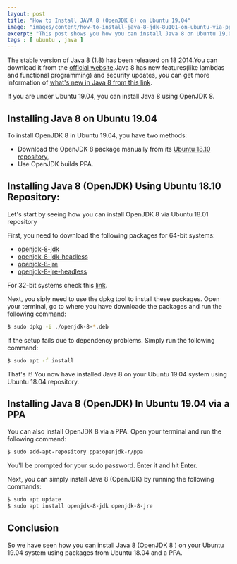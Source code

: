 ```yaml
---
layout: post
title: "How to Install JAVA 8 (OpenJDK 8) on Ubuntu 19.04"
image: "images/content/how-to-install-java-8-jdk-8u101-on-ubuntu-via-ppa/titleimage.png"
excerpt: "This post shows you how you can install Java 8 on Ubuntu 19.01"
tags : [ ubuntu , java ] 
---
```


The stable version of Java 8 (1.8) has been released on 18 2014.You can download it from the [official website](http://www.oracle.com/technetwork/java/javase/downloads/jdk8-downloads-2133151.html).Java 8 has new features(like lambdas and functional programming) and security updates, you can get more information of [what's new in Java 8 from this link](http://www.oracle.com/technetwork/java/javase/8-whats-new-2157071.html).

If you are under Ubuntu 19.04, you can install Java 8 using OpenJDK 8. 


## Installing Java 8 on Ubuntu 19.04

To install OpenJDK 8 in Ubuntu 19.04, you have two methods:

- Download the OpenJDK 8 package manually from its [Ubuntu 18.10 repository](http://security.ubuntu.com/ubuntu/pool/universe/o/openjdk-8/), 
- Use OpenJDK builds PPA.


## Installing  Java 8 (OpenJDK) Using Ubuntu 18.10 Repository:

Let's start by seeing how you can install OpenJDK 8 via Ubuntu 18.01 repository

First, you need to download the following packages for 64-bit systems:

- [openjdk-8-jdk](http://security.ubuntu.com/ubuntu/pool/universe/o/openjdk-8/openjdk-8-jdk_8u191-b12-2ubuntu0.18.10.1_amd64.deb)
- [openjdk-8-jdk-headless](http://security.ubuntu.com/ubuntu/pool/universe/o/openjdk-8/openjdk-8-jdk-headless_8u191-b12-2ubuntu0.18.10.1_amd64.deb)
- [openjdk-8-jre](http://security.ubuntu.com/ubuntu/pool/universe/o/openjdk-8/openjdk-8-jre_8u191-b12-2ubuntu0.18.10.1_amd64.deb)
- [openjdk-8-jre-headless](http://security.ubuntu.com/ubuntu/pool/universe/o/openjdk-8/openjdk-8-jre-headless_8u191-b12-2ubuntu0.18.10.1_amd64.deb)

For 32-bit systems check this [link](http://security.ubuntu.com/ubuntu/pool/universe/o/openjdk-8/).

Next, you siply need to use the dpkg tool to install these packages. Open your terminal, go to where you have downloade the packages and run the following command:

```bash
$ sudo dpkg -i ./openjdk-8-*.deb
```

If the setup fails due to dependency problems. Simply run the following command:

```bash
$ sudo apt -f install
```

That's it! You now have installed Java 8 on your Ubuntu 19.04 system using Ubuntu 18.04 repository.

## Installing Java 8 (OpenJDK) In Ubuntu 19.04 via a PPA

You can also install OpenJDK 8 via a PPA. Open your terminal and run the following command:

```bash
$ sudo add-apt-repository ppa:openjdk-r/ppa
```

You'll be prompted for your sudo password. Enter it and hit Enter.

Next, you can simply install Java 8 (OpenJDK) by running the following commands:

```bash
$ sudo apt update
$ sudo apt install openjdk-8-jdk openjdk-8-jre
```

## Conclusion

So we have seen how you can install Java 8 (OpenJDK 8 ) on your Ubuntu 19.04 system using packages from Ubuntu 18.04 and a PPA.



